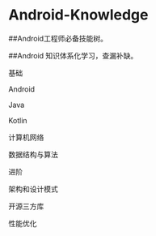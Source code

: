 # Android-Knowledge

##Android工程师必备技能树。

##Android 知识体系化学习，查漏补缺。



基础

Android

Java

Kotlin

计算机网络

数据结构与算法

进阶

架构和设计模式

开源三方库

性能优化